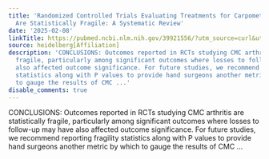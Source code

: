 ```yaml
---
title: 'Randomized Controlled Trials Evaluating Treatments for Carpometacarpal Arthritis
  Are Statistically Fragile: A Systematic Review'
date: '2025-02-08'
linkTitle: https://pubmed.ncbi.nlm.nih.gov/39921556/?utm_source=curl&utm_medium=rss&utm_campaign=pubmed-2&utm_content=1FakS-2QOkCT8HsMOQP1bCRQ4YzyumYOmxmF0moLsQ3dFB1E9V&fc=20220326224207&ff=20250209170448&v=2.18.0.post9+e462414
source: heidelberg[Affiliation]
description: 'CONCLUSIONS: Outcomes reported in RCTs studying CMC arthritis are statistically
  fragile, particularly among significant outcomes where losses to follow-up may have
  also affected outcome significance. For future studies, we recommend reporting fragility
  statistics along with P values to provide hand surgeons another metric by which
  to gauge the results of CMC ...'
disable_comments: true
---
```

CONCLUSIONS: Outcomes reported in RCTs studying CMC arthritis are statistically fragile, particularly among significant outcomes where losses to follow-up may have also affected outcome significance. For future studies, we recommend reporting fragility statistics along with P values to provide hand surgeons another metric by which to gauge the results of CMC ...
